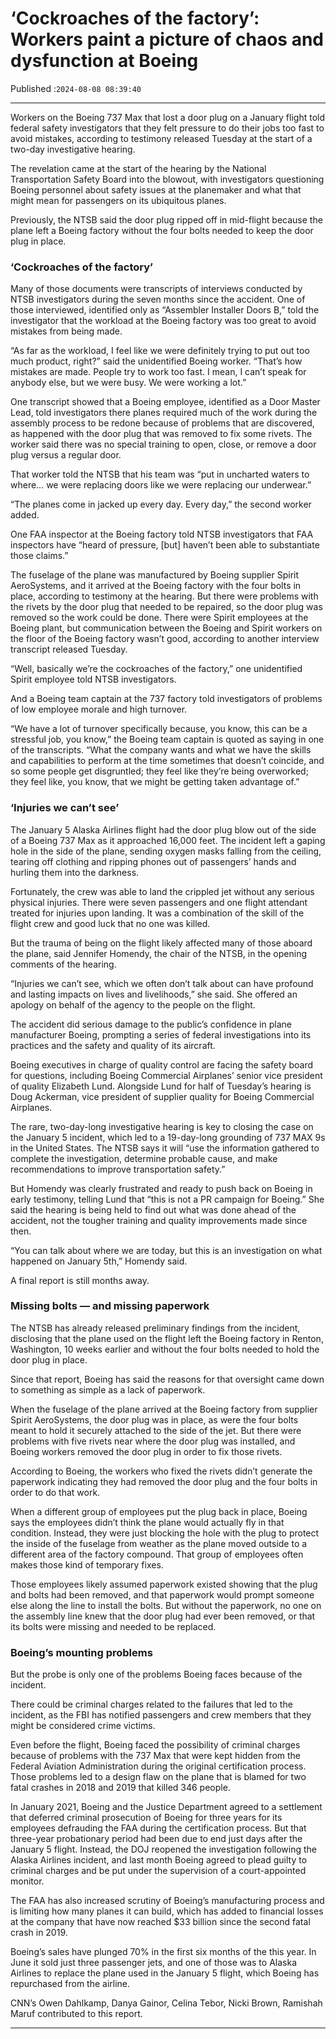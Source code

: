 # ‘Cockroaches of the factory’: Workers paint a picture of chaos and dysfunction at Boeing

Published :`2024-08-08 08:39:40`

---

Workers on the Boeing 737 Max that lost a door plug on a January flight told federal safety investigators that they felt pressure to do their jobs too fast to avoid mistakes, according to testimony released Tuesday at the start of a two-day investigative hearing.

The revelation came at the start of the hearing by the National Transportation Safety Board into the blowout, with investigators questioning Boeing personnel about safety issues at the planemaker and what that might mean for passengers on its ubiquitous planes.

Previously, the NTSB said the door plug ripped off in mid-flight because the plane left a Boeing factory without the four bolts needed to keep the door plug in place.

### ‘Cockroaches of the factory’

Many of those documents were transcripts of interviews conducted by NTSB investigators during the seven months since the accident. One of those interviewed, identified only as “Assembler Installer Doors B,” told the investigator that the workload at the Boeing factory was too great to avoid mistakes from being made.

“As far as the workload, I feel like we were definitely trying to put out too much product, right?” said the unidentified Boeing worker. “That’s how mistakes are made. People try to work too fast. I mean, I can’t speak for anybody else, but we were busy. We were working a lot.”

One transcript showed that a Boeing employee, identified as a Door Master Lead, told investigators there planes required much of the work during the assembly process to be redone because of problems that are discovered, as happened with the door plug that was removed to fix some rivets. The worker said there was no special training to open, close, or remove a door plug versus a regular door.

That worker told the NTSB that his team was “put in uncharted waters to where… we were replacing doors like we were replacing our underwear.”

“The planes come in jacked up every day. Every day,” the second worker added.

One FAA inspector at the Boeing factory told NTSB investigators that FAA inspectors have “heard of pressure, [but] haven’t been able to substantiate those claims.”

The fuselage of the plane was manufactured by Boeing supplier Spirit AeroSystems, and it arrived at the Boeing factory with the four bolts in place, according to testimony at the hearing. But there were problems with the rivets by the door plug that needed to be repaired, so the door plug was removed so the work could be done. There were Spirit employees at the Boeing plant, but communication between the Boeing and Spirit workers on the floor of the Boeing factory wasn’t good, according to another interview transcript released Tuesday.

“Well, basically we’re the cockroaches of the factory,” one unidentified Spirit employee told NTSB investigators.

And a Boeing team captain at the 737 factory told investigators of problems of low employee morale and high turnover.

“We have a lot of turnover specifically because, you know, this can be a stressful job, you know,” the Boeing team captain is quoted as saying in one of the transcripts. “What the company wants and what we have the skills and capabilities to perform at the time sometimes that doesn’t coincide, and so some people get disgruntled; they feel like they’re being overworked; they feel like, you know, that we might be getting taken advantage of.”

### ‘Injuries we can’t see’

The January 5 Alaska Airlines flight had the door plug blow out of the side of a Boeing 737 Max as it approached 16,000 feet. The incident left a gaping hole in the side of the plane, sending oxygen masks falling from the ceiling, tearing off clothing and ripping phones out of passengers’ hands and hurling them into the darkness.

Fortunately, the crew was able to land the crippled jet without any serious physical injuries. There were seven passengers and one flight attendant treated for injuries upon landing. It was a combination of the skill of the flight crew and good luck that no one was killed.

But the trauma of being on the flight likely affected many of those aboard the plane, said Jennifer Homendy, the chair of the NTSB, in the opening comments of the hearing.

“Injuries we can’t see, which we often don’t talk about can have profound and lasting impacts on lives and livelihoods,” she said. She offered an apology on behalf of the agency to the people on the flight.

The accident did serious damage to the public’s confidence in plane manufacturer Boeing, prompting a series of federal investigations into its practices and the safety and quality of its aircraft.

Boeing executives in charge of quality control are facing the safety board for questions, including Boeing Commercial Airplanes’ senior vice president of quality Elizabeth Lund. Alongside Lund for half of Tuesday’s hearing is Doug Ackerman, vice president of supplier quality for Boeing Commercial Airplanes.

The rare, two-day-long investigative hearing is key to closing the case on the January 5 incident, which led to a 19-day-long grounding of 737 MAX 9s in the United States. The NTSB says it will “use the information gathered to complete the investigation, determine probable cause, and make recommendations to improve transportation safety.”

But Homendy was clearly frustrated and ready to push back on Boeing in early testimony, telling Lund that “this is not a PR campaign for Boeing.” She said the hearing is being held to find out what was done ahead of the accident, not the tougher training and quality improvements made since then.

“You can talk about where we are today, but this is an investigation on what happened on January 5th,” Homendy said.

A final report is still months away.

### Missing bolts — and missing paperwork

The NTSB has already released preliminary findings from the incident, disclosing that the plane used on the flight left the Boeing factory in Renton, Washington, 10 weeks earlier and without the four bolts needed to hold the door plug in place.

Since that report, Boeing has said the reasons for that oversight came down to something as simple as a lack of paperwork.

When the fuselage of the plane arrived at the Boeing factory from supplier Spirit AeroSystems, the door plug was in place, as were the four bolts meant to hold it securely attached to the side of the jet. But there were problems with five rivets near where the door plug was installed, and Boeing workers removed the door plug in order to fix those rivets.

According to Boeing, the workers who fixed the rivets didn’t generate the paperwork indicating they had removed the door plug and the four bolts in order to do that work.

When a different group of employees put the plug back in place, Boeing says the employees didn’t think the plane would actually fly in that condition. Instead, they were just blocking the hole with the plug to protect the inside of the fuselage from weather as the plane moved outside to a different area of the factory compound. That group of employees often makes those kind of temporary fixes.

Those employees likely assumed paperwork existed showing that the plug and bolts had been removed, and that paperwork would prompt someone else along the line to install the bolts. But without the paperwork, no one on the assembly line knew that the door plug had ever been removed, or that its bolts were missing and needed to be replaced.

### Boeing’s mounting problems

But the probe is only one of the problems Boeing faces because of the incident.

There could be criminal charges related to the failures that led to the incident, as the FBI has notified passengers and crew members that they might be considered crime victims.

Even before the flight, Boeing faced the possibility of criminal charges because of problems  with the 737 Max that were kept hidden from the Federal Aviation Administration during the original certification process. Those problems led to a design flaw on the plane that is blamed for two fatal crashes in 2018 and 2019 that killed 346 people.

In January 2021, Boeing and the Justice Department agreed to a settlement that deferred criminal prosecution of Boeing for three years for its employees defrauding the FAA during the certification process. But that three-year probationary period had been due to end just days after the January 5 flight. Instead, the DOJ reopened the investigation following the Alaska Airlines incident, and last month Boeing agreed to plead guilty to criminal charges and be put under the supervision of a court-appointed monitor.

The FAA has also increased scrutiny of Boeing’s manufacturing process and is limiting how many planes it can build, which has added to financial losses at the company that have now reached $33 billion since the second fatal crash in 2019.

Boeing’s sales have plunged 70% in the first six months of the this year. In June it sold just three passenger jets, and one of those was to Alaska Airlines to replace the plane used in the January 5 flight, which Boeing has repurchased from the airline.

CNN’s Owen Dahlkamp, Danya Gainor, Celina Tebor, Nicki Brown, Ramishah Maruf contributed to this report.

---

